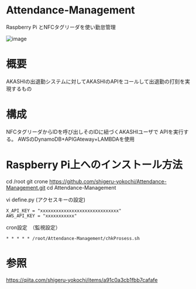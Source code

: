 # Attendance-Management
Raspberry Pi とNFCタグリーダを使い勤怠管理


![image](https://user-images.githubusercontent.com/12773136/43672910-aad60824-97f3-11e8-8200-b27eb52755a3.jpg)

# 概要

AKASHIの出退勤システムに対してAKASHIのAPIをコールして出退勤の打刻を実現するもの

# 構成
NFCタグリーダからIDを呼び出しそのIDに紐づくAKASHIユーザで
APIを実行する。
AWSのDynamoDB+APIGAteway+LAMBDAを使用


# Raspberry Pi上へのインストール方法

cd /root
git crone https://github.com/shigeru-yokochi/Attendance-Management.git
cd Attendance-Management


vi define.py  (アクセスキーの設定)

```
X_API_KEY = "xxxxxxxxxxxxxxxxxxxxxxxxxxxxxx"
AWS_API_KEY = "xxxxxxxxxxx"
```

cron設定　（監視設定）

```
* * * * * /root/Attendance-Management/chkProsess.sh
```



# 参照
https://qiita.com/shigeru-yokochi/items/a91c0a3cb1fbb7cafafe



